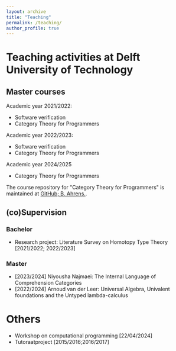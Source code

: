 ```yaml
---
layout: archive
title: "Teaching"
permalink: /teaching/
author_profile: true
---
```


# Teaching activities at Delft University of Technology

## Master courses

Academic year 2021/2022:
- Software verification 
- Category Theory for Programmers

Academic year 2022/2023:
- Software verification 
- Category Theory for Programmers

Academic year 2024/2025
- Category Theory for Programmers

The course repository for "Category Theory for Programmers" is maintained at [GitHub; B. Ahrens.](https://github.com/benediktahrens/CT4P/).

## (co)Supervision

### Bachelor

- Research project: Literature Survey on Homotopy Type Theory [2021/2022; 2022/2023]

### Master

- [2023/2024] Niyousha Najmaei: The Internal Language of Comprehension Categories
- [2022/2024] Arnoud van der Leer: Universal Algebra, Univalent foundations and the Untyped lambda-calculus

# Others
- Workshop on computational programming [22/04/2024]
- Tutoraatproject [2015/2016;2016/2017]
